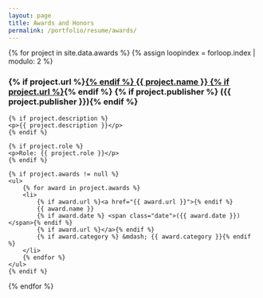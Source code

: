 ```yaml
---
layout: page
title: Awards and Honors
permalink: /portfolio/resume/awards/
---
```


{% for project in site.data.awards  %}
{% assign loopindex = forloop.index | modulo: 2 %}
<article>
    <h3>
        {% if project.url %}<a href="{{ project.url }}">{% endif %}
        {{ project.name }}
        {% if project.url %}</a>{% endif %}
        {% if project.publisher %} <span class="publisher">({{ project.publisher }})</span>{% endif %}
    </h3>

    {% if project.description %}
    <p>{{ project.description }}</p>
    {% endif %}

    {% if project.role %}
    <p>Role: {{ project.role }}</p>
    {% endif %}

    {% if project.awards != null %}
    <ul>
        {% for award in project.awards %}
        <li>
            {% if award.url %}<a href="{{ award.url }}">{% endif %}
            {{ award.name }}
            {% if award.date %} <span class="date">({{ award.date }})</span>{% endif %}
            {% if award.url %}</a>{% endif %}
            {% if award.category %} &mdash; {{ award.category }}{% endif %}
        </li>
        {% endfor %}
    </ul>
    {% endif %}
</article>
{% endfor %}
